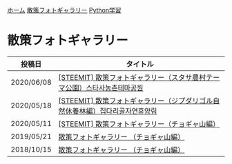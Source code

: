 [ホーム](./) [散策フォトギャラリー](./photogarally.html) [Python学習](./python.html)

# 散策フォトギャラリー

|投稿日|タイトル|
|---|---|
|2020/06/08|[[STEEMIT] 散策フォトギャラリー（スタサ農村テーマ公園）스타사농촌테마공원](https://steemit.com/hive-101145/@yasu/5ryuel-steemit-or)|
|2020/05/18|[[STEEMIT] 散策フォトギャラリー（ジプダリゴル自然休養林編）집다리골자연휴양림](https://steemit.com/hive-101145/@yasu/steemit-or)|
|2020/05/11|[[STEEMIT] 散策フォトギャラリー（チョギャ山編）](https://steemit.com/hive-101145/@yasu/5antz8-steemit)|
|2019/05/21|[散策フォトギャラリー （チョギャ山編）](https://steemit.com/dtube/@yasu/e2rv1y4q)|
|2018/10/15|[散策フォトギャラリー （チョギャ山編）](https://steemit.com/dclick/@yasu/--1539543703515)|

